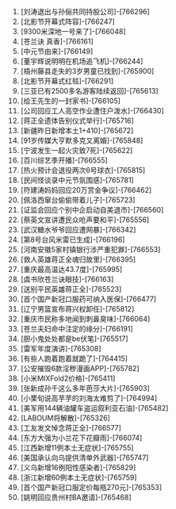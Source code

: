 
1. [刘涛退出与孙俪共同持股公司]-[766296]
1. [北影节开幕式阵容]-[766247]
1. [9300米深地一号来了]-[766048]
1. [苍兰诀 真香]-[766161]
1. [中元节由来]-[766149]
1. [董宇辉说明明在机场追飞机]-[766244]
1. [梧州藤县走失的3岁男童已找到]-[765900]
1. [北影节开幕式红毯]-[766291]
1. [三亚已有2500多名游客陆续返回]-[765613]
1. [给王先生的一封家书]-[766105]
1. [公司回应工人高空作业遭住户泼水]-[766430]
1. [蒋正全遗体告别仪式举行]-[765716]
1. [新疆昨日新增本土1+410]-[765672]
1. [91岁传媒大亨默多克又离婚]-[765848]
1. [宁波发生一起火灾致7死]-[765622]
1. [百川综艺季开播]-[766555]
1. [热火预计会退役两次6号球衣]-[765815]
1. [民间怪谈录中元节氛围感]-[765781]
1. [符建涛妈妈回应20万赏金争议]-[766462]
1. [佩洛西窜台偷偷带着儿子]-[765723]
1. [证监会回应个别中企启动自美退市]-[766560]
1. [蔡英文宣讲遭民众呛声要和平]-[765556]
1. [武汉糖水爷爷回应遭网暴]-[766342]
1. [第8号台风米雷已生成]-[766196]
1. [河南安徽5家村镇银行涉严重犯罪]-[766553]
1. [救人英雄蒋正全魂归故里]-[766395]
1. [重庆最高温达43.7度]-[765995]
1. [虞书欣苍兰诀眼技]-[766163]
1. [送别平民英雄蒋正全]-[765523]
1. [首个国产新冠口服药可纳入医保]-[766477]
1. [辽宁男篮宣布蒋兴权卸任]-[765812]
1. [重庆市民称多地闻到刺鼻臭味]-[766064]
1. [苍兰夫妇命中注定的缘分]-[766191]
1. [胆小鬼处处都是be伏笔]-[765517]
1. [雷军年度演讲]-[765308]
1. [有些人跑着跑着就跪了]-[764415]
1. [公安摧毁6款淫秽漫画APP]-[765782]
1. [小米MIXFold2价格]-[765411]
1. [张新成孙千这么多年芭莎大片]-[765903]
1. [小栗旬说高芋芋的刘海太难剪了]-[764994]
1. [美军用144辆油罐车盗运叙利亚石油]-[765482]
1. [LABOUM将解散]-[765326]
1. [工友发文悼念蒋正全]-[766577]
1. [东方大强为小兰花下花瓣雨]-[766074]
1. [江西新增11例本土无症状]-[765755]
1. [美国承认向乌提供清单外武器]-[765747]
1. [义乌新增16例阳性感染者]-[765829]
1. [浙江新增60例本土无症状]-[765759]
1. [首个国产新冠口服定价每瓶270元]-[765353]
1. [姚明回应贵州村BA邀请]-[765468]